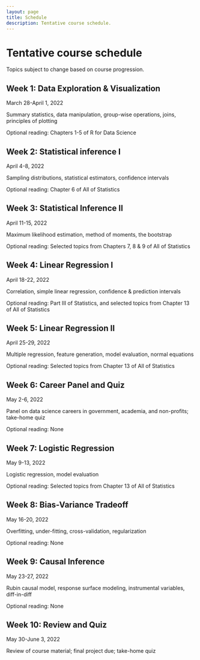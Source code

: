 ```yaml
---
layout: page
title: Schedule
description: Tentative course schedule.
---
```


# Tentative course schedule

Topics subject to change based on course progression.

## Week 1: Data Exploration & Visualization

March 28-April 1, 2022

Summary statistics, data manipulation, group-wise operations, joins, principles of plotting

Optional reading: Chapters 1-5 of R for Data Science 

## Week 2: Statistical inference I

April 4-8, 2022

Sampling distributions, statistical estimators, confidence intervals

Optional reading: Chapter 6 of All of Statistics

## Week 3: Statistical Inference II

April 11-15, 2022

Maximum likelihood estimation, method of moments, the bootstrap

Optional reading: Selected topics from Chapters 7, 8 & 9 of All of Statistics

## Week 4: Linear Regression I

April 18-22, 2022

Correlation, simple linear regression, confidence & prediction intervals

Optional reading: Part III of Statistics, and selected topics from Chapter 13 of All of Statistics

## Week 5: Linear Regression II

April 25-29, 2022

Multiple regression, feature generation, model evaluation, normal equations

Optional reading: Selected topics from Chapter 13 of All of Statistics

## Week 6: Career Panel and Quiz

May 2-6, 2022

Panel on data science careers in government, academia, and non-profits; take-home quiz

Optional reading: None

## Week 7: Logistic Regression

May 9-13, 2022

Logistic regression, model evaluation

Optional reading: Selected topics from Chapter 13 of All of Statistics

## Week 8: Bias-Variance Tradeoff

May 16-20, 2022

Overfitting, under-fitting, cross-validation, regularization

Optional reading: None

## Week 9: Causal Inference

May 23-27, 2022

Rubin causal model, response surface modeling, instrumental variables, diff-in-diff

Optional reading: None

## Week 10: Review and Quiz

May 30-June 3, 2022

Review of course material; final project due; take-home quiz

